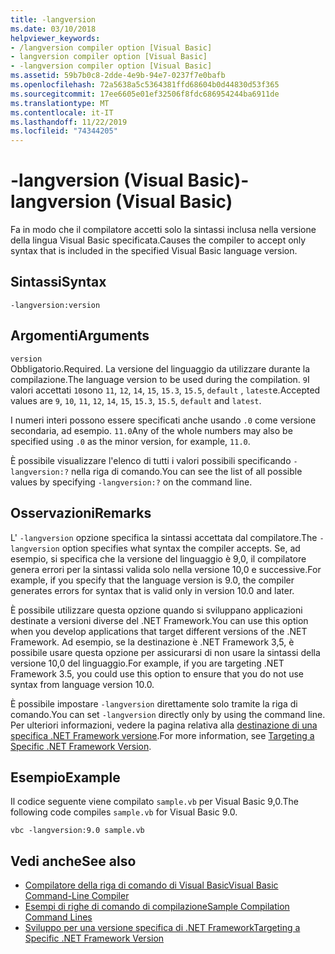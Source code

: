 ```yaml
---
title: -langversion
ms.date: 03/10/2018
helpviewer_keywords:
- /langversion compiler option [Visual Basic]
- langversion compiler option [Visual Basic]
- -langversion compiler option [Visual Basic]
ms.assetid: 59b7b0c8-2dde-4e9b-94e7-0237f7e0bafb
ms.openlocfilehash: 72a5638a5c5364381ffd68604b0d44830d53f365
ms.sourcegitcommit: 17ee6605e01ef32506f8fdc686954244ba6911de
ms.translationtype: MT
ms.contentlocale: it-IT
ms.lasthandoff: 11/22/2019
ms.locfileid: "74344205"
---
```

# <a name="-langversion-visual-basic"></a><span data-ttu-id="1dd31-102">-langversion (Visual Basic)</span><span class="sxs-lookup"><span data-stu-id="1dd31-102">-langversion (Visual Basic)</span></span>
<span data-ttu-id="1dd31-103">Fa in modo che il compilatore accetti solo la sintassi inclusa nella versione della lingua Visual Basic specificata.</span><span class="sxs-lookup"><span data-stu-id="1dd31-103">Causes the compiler to accept only syntax that is included in the specified Visual Basic language version.</span></span>  
  
## <a name="syntax"></a><span data-ttu-id="1dd31-104">Sintassi</span><span class="sxs-lookup"><span data-stu-id="1dd31-104">Syntax</span></span>  
  
```console  
-langversion:version  
```  
  
## <a name="arguments"></a><span data-ttu-id="1dd31-105">Argomenti</span><span class="sxs-lookup"><span data-stu-id="1dd31-105">Arguments</span></span>  
 `version`  
 <span data-ttu-id="1dd31-106">Obbligatorio.</span><span class="sxs-lookup"><span data-stu-id="1dd31-106">Required.</span></span> <span data-ttu-id="1dd31-107">La versione del linguaggio da utilizzare durante la compilazione.</span><span class="sxs-lookup"><span data-stu-id="1dd31-107">The language version to be used during the compilation.</span></span> <span data-ttu-id="1dd31-108">`9`I valori accettati `10`sono `11`, `12`, `14`, `15`, `15.3`, `15.5`, `default` , `latest`e.</span><span class="sxs-lookup"><span data-stu-id="1dd31-108">Accepted values are `9`, `10`, `11`, `12`, `14`, `15`, `15.3`, `15.5`, `default` and `latest`.</span></span>

 <span data-ttu-id="1dd31-109">I numeri interi possono essere specificati anche usando `.0` come versione secondaria, ad esempio. `11.0`</span><span class="sxs-lookup"><span data-stu-id="1dd31-109">Any of the whole numbers may also be specified using `.0` as the minor version, for example, `11.0`.</span></span>

 <span data-ttu-id="1dd31-110">È possibile visualizzare l'elenco di tutti i valori possibili specificando `-langversion:?` nella riga di comando.</span><span class="sxs-lookup"><span data-stu-id="1dd31-110">You can see the list of all possible values by specifying `-langversion:?` on the command line.</span></span>  
  
## <a name="remarks"></a><span data-ttu-id="1dd31-111">Osservazioni</span><span class="sxs-lookup"><span data-stu-id="1dd31-111">Remarks</span></span>  
 <span data-ttu-id="1dd31-112">L' `-langversion` opzione specifica la sintassi accettata dal compilatore.</span><span class="sxs-lookup"><span data-stu-id="1dd31-112">The `-langversion` option specifies what syntax the compiler accepts.</span></span> <span data-ttu-id="1dd31-113">Se, ad esempio, si specifica che la versione del linguaggio è 9,0, il compilatore genera errori per la sintassi valida solo nella versione 10,0 e successive.</span><span class="sxs-lookup"><span data-stu-id="1dd31-113">For example, if you specify that the language version is 9.0, the compiler generates errors for syntax that is valid only in version 10.0 and later.</span></span>  
  
 <span data-ttu-id="1dd31-114">È possibile utilizzare questa opzione quando si sviluppano applicazioni destinate a versioni diverse del .NET Framework.</span><span class="sxs-lookup"><span data-stu-id="1dd31-114">You can use this option when you develop applications that target different versions of the .NET Framework.</span></span> <span data-ttu-id="1dd31-115">Ad esempio, se la destinazione è .NET Framework 3,5, è possibile usare questa opzione per assicurarsi di non usare la sintassi della versione 10,0 del linguaggio.</span><span class="sxs-lookup"><span data-stu-id="1dd31-115">For example, if you are targeting .NET Framework 3.5, you could use this option to ensure that you do not use syntax from language version 10.0.</span></span>  
  
 <span data-ttu-id="1dd31-116">È possibile impostare `-langversion` direttamente solo tramite la riga di comando.</span><span class="sxs-lookup"><span data-stu-id="1dd31-116">You can set `-langversion` directly only by using the command line.</span></span> <span data-ttu-id="1dd31-117">Per ulteriori informazioni, vedere la pagina relativa alla [destinazione di una specifica .NET Framework versione](/visualstudio/ide/visual-studio-multi-targeting-overview).</span><span class="sxs-lookup"><span data-stu-id="1dd31-117">For more information, see [Targeting a Specific .NET Framework Version](/visualstudio/ide/visual-studio-multi-targeting-overview).</span></span>  
  
## <a name="example"></a><span data-ttu-id="1dd31-118">Esempio</span><span class="sxs-lookup"><span data-stu-id="1dd31-118">Example</span></span>  
 <span data-ttu-id="1dd31-119">Il codice seguente viene compilato `sample.vb` per Visual Basic 9,0.</span><span class="sxs-lookup"><span data-stu-id="1dd31-119">The following code compiles `sample.vb` for Visual Basic 9.0.</span></span>  
  
```console  
vbc -langversion:9.0 sample.vb  
```  
  
## <a name="see-also"></a><span data-ttu-id="1dd31-120">Vedi anche</span><span class="sxs-lookup"><span data-stu-id="1dd31-120">See also</span></span>

- [<span data-ttu-id="1dd31-121">Compilatore della riga di comando di Visual Basic</span><span class="sxs-lookup"><span data-stu-id="1dd31-121">Visual Basic Command-Line Compiler</span></span>](../../../visual-basic/reference/command-line-compiler/index.md)
- [<span data-ttu-id="1dd31-122">Esempi di righe di comando di compilazione</span><span class="sxs-lookup"><span data-stu-id="1dd31-122">Sample Compilation Command Lines</span></span>](../../../visual-basic/reference/command-line-compiler/sample-compilation-command-lines.md)
- [<span data-ttu-id="1dd31-123">Sviluppo per una versione specifica di .NET Framework</span><span class="sxs-lookup"><span data-stu-id="1dd31-123">Targeting a Specific .NET Framework Version</span></span>](/visualstudio/ide/visual-studio-multi-targeting-overview)

